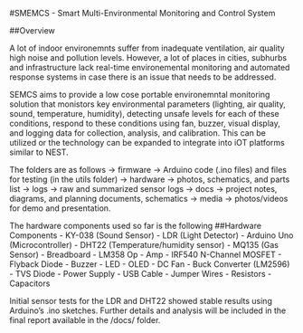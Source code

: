 #SMEMCS - Smart Multi-Environmental Monitoring and Control System 

##Overview 

A lot of indoor environemnts suffer from inadequate ventilation, air quality high noise and pollution levels. However, a lot of places in cities, subhurbs and infrastructure lack real-time environemental monitoring and automated response systems in case there is an issue that needs to be addressed. 

SEMCS aims to provide a low cose portable environemntal monitoring solution that monistors key environmental parameters (lighting, air quality, sound, temperature, humidity), detecting unsafe levels for each of these conditions, respond to these conditions using fan, buzzer, visual display, and logging data for collection, analysis, and calibration. This can be utilized or the technology can be expanded to integrate into iOT platforms similar to NEST. 


The folders are as follows 
-> firmware -> Arduino code (.ino files) and files for testing (in the utils folder)
-> hardware -> photos, schematics, and parts list
-> logs -> raw and summarized sensor logs 
-> docs -> project notes, diagrams, and planning documents, schematics 
-> media -> photos/videos for demo and presentation. 


The hardware components used so far is the following
##Hardware Components 
    - KY-038 (Sound Sensor)
    - LDR (Light Detector)
    - Arduino Uno (Microcontroller)
    - DHT22 (Temperature/humidity sensor)
    - MQ135 (Gas Sensor)
    - Breadboard
    - LM358 Op - Amp
    - IRF540 N-Channel MOSFET 
    - Flyback Diode 
    - Buzzer 
    - LED
    - OLED
    - DC Fan 
    - Buck Converter (LM2596) 
    - TVS Diode 
    - Power Supply 
    - USB Cable 
    - Jumper Wires
    - Resistors 
    - Capacitors 

Initial sensor tests for the LDR and DHT22 showed stable results using Arduino’s .ino sketches. Further details and analysis will be included in the final report available in the /docs/ folder.
